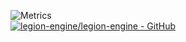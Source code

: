 <!-- ![Stats](https://github-readme-stats.vercel.app/api?username=GlynLeine&show_icons=true&theme=nord)<br>
![Top Langs](https://github-readme-stats.vercel.app/api/top-langs/?username=GlynLeine&hide=mathematica&layout=compact&theme=nord) -->
![Metrics](https://metrics.lecoq.io/GlynLeine?template=classic&languages=1&lines=1&languages.ignored=Mathematica%2CASP%2CObjective-C%2CHTML%2CCMake&languages.limit=6&languages.colors=github&languages.threshold=0%25&config.timezone=Europe%2FAmsterdam)
<br>
[![legion-engine/legion-engine - GitHub](https://github-readme-stats.vercel.app/api/pin/?username=legion-engine&repo=legion-engine&theme=nord)](https://github.com/Legion-Engine/Legion-Engine)
